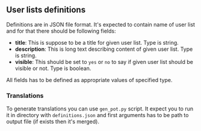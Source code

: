 User lists definitions
----------------------
Definitions are in JSON file format. It's expected to contain name of user list
and for that there should be following fields:

* __title__: This is suppose to be a title for given user list. Type is string.
* __description__: This is long text describing content of given user list. Type
  is string.
* __visible__: This should be set to `yes` or `no` to say if given user list
  should be visible or not. Type is boolean.

All fields has to be defined as appropriate values of specified type.

### Translations
To generate translations you can use `gen_pot.py` script. It expect you to run it
in directory with `definitions.json` and first arguments has to be path to output
file (if exists then it's merged).
